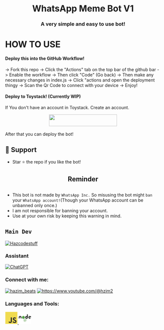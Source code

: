 <h1 align="center">WhatsApp Meme Bot V1</h1>
<h3 align="center">A very simple and easy to use bot!</h3>

# HOW TO USE

#### Deploy this into the GitHub Workflow!
-> Fork this repo
-> Click the "Actions" tab on the top bar of the github bar
-> Enable the workflow
-> Then click "Code" (Go back)
-> Then make any necessary changes in index.js
-> Click "actions and open the deployment thingy
-> Scan the Qr Code to connect with your device
-> Enjoy!

#### Deploy to Toystack! (Currently WIP)

If You don't have an account in Toystack. Create an account.
    <br>
<p align="center"><a href="https://toystack.ai"> <img src="https://img.shields.io/badge/Toystack%20Account-blue?style=for-the-badge&logo=Toystack" width="220" height="38.45"/></a></p>

After that you can deploy the bot!


## 🤩 Support

- Star ⭐ the repo if you like the bot!


<h2 align="center">  Reminder
</h2>
   
## 
- This bot is not made by `WhatsApp Inc.` So misusing the bot might `ban` your `WhatsApp account!`(Though your WhatsApp account can be unbanned only once.)
- I am not responsible for banning your account.
- Use at your own risk by keeping this warning in mind.


## `Main Dev` 
<a href="https://github.com/Hazcodestuff"><img src="https://github.com/Hazcodestuff.png" width="250" height="250" alt="Hazcodestuff"/></a>

### Assistant
<a href="chatgpt.com"><img src="https://static.vecteezy.com/system/resources/previews/021/608/790/original/chatgpt-logo-chat-gpt-icon-on-black-background-free-vector.jpg" width="200" height="200" alt="ChatGPT"/></a>

<h3 align="left">Connect with me:</h3>
<p align="left">
<a href="https://instagram.com/hazim_beats" target="blank"><img align="center" src="https://raw.githubusercontent.com/rahuldkjain/github-profile-readme-generator/master/src/images/icons/Social/instagram.svg" alt="hazim_beats" height="30" width="40" /></a>
<a href="https://www.youtube.com/c/https://www.youtube.com/@hzim2" target="blank"><img align="center" src="https://raw.githubusercontent.com/rahuldkjain/github-profile-readme-generator/master/src/images/icons/Social/youtube.svg" alt="https://www.youtube.com/@hzim2" height="30" width="40" /></a>
</p>

<h3 align="left">Languages and Tools:</h3>
<p align="left"> <a href="https://developer.mozilla.org/en-US/docs/Web/JavaScript" target="_blank" rel="noreferrer"> <img src="https://raw.githubusercontent.com/devicons/devicon/master/icons/javascript/javascript-original.svg" alt="javascript" width="40" height="40"/> </a> <a href="https://nodejs.org" target="_blank" rel="noreferrer"> <img src="https://raw.githubusercontent.com/devicons/devicon/master/icons/nodejs/nodejs-original-wordmark.svg" alt="nodejs" width="40" height="40"/> </a> </p>

